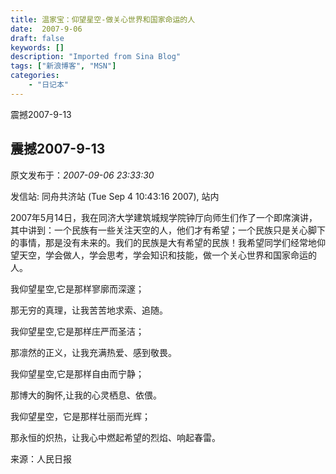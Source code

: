 ```yaml
---
title: 温家宝：仰望星空-做关心世界和国家命运的人
date:  2007-9-06
draft: false
keywords: []
description: "Imported from Sina Blog"
tags: ["新浪博客", "MSN"]
categories: 
    - "日记本"
---
```

震撼2007-9-13
## 震撼2007-9-13

原文发布于：*2007-09-06 23:33:30*

发信站: 同舟共济站 (Tue Sep  4 10:43:16 2007), 站内

2007年5月14日，我在同济大学建筑城规学院钟厅向师生们作了一个即席演讲，其中讲到：一个民族有一些关注天空的人，他们才有希望；一个民族只是关心脚下的事情，那是没有未来的。我们的民族是大有希望的民族！我希望同学们经常地仰望天空，学会做人，学会思考，学会知识和技能，做一个关心世界和国家命运的人。
 
我仰望星空,它是那样寥廓而深邃；
 
那无穷的真理，让我苦苦地求索、追随。
 
我仰望星空,它是那样庄严而圣洁；
 
那凛然的正义，让我充满热爱、感到敬畏。
 
我仰望星空,它是那样自由而宁静；
 
那博大的胸怀,让我的心灵栖息、依偎。
 
我仰望星空，它是那样壮丽而光辉；
 
那永恒的炽热，让我心中燃起希望的烈焰、响起春雷。
 
来源：人民日报 
 